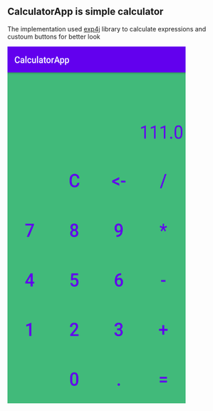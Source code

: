 ## CalculatorApp is simple calculator
The implementation used [exp4j](https://github.com/fasseg/exp4j) library to calculate expressions and custoum buttons for better look

<img src="https://github.com/RuslanPark/ITMO-android-course/blob/master/CalculatorApp/Screenshot_CalculatorApp.png" width="400" height="800">
